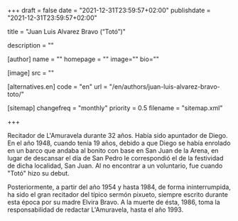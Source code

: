 +++
draft = false
date = "2021-12-31T23:59:57+02:00"
publishdate = "2021-12-31T23:59:57+02:00"

title = "Juan Luis Alvarez Bravo (“Totó”)"

description = ""

[author]
    name = ""
    homepage = ""
    image=""
    bio=""

[image]
    src = ""

[alternatives.en]
    code = "en"
    url = "/en/authors/juan-luis-alvarez-bravo-toto/"

[sitemap]
  changefreq = "monthly"
  priority = 0.5
  filename = "sitemap.xml"

+++

Recitador de L'Amuravela durante 32 años. Había sido apuntador de Diego. En el año 1948, cuando tenía 19 años, debido a que Diego se había enrolado en un barco que andaba al bonito con base en San Juan de la Arena, en lugar de descansar el día de San Pedro le correspondió el de la festividad de dicha localidad, San Juan. Al no encontrar a un voluntario, fue cuando "Totó" hizo su debut.

Posteriormente, a partir del año 1954 y hasta 1984, de forma ininterrumpida, ha sido el gran recitador del típico sermón pixueto, siempre escrito durante esta época por su madre Elvira Bravo. A la muerte de ésta, 1986, toma la responsabilidad de redactar L'Amuravela, hasta el año 1993.
